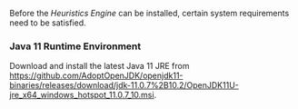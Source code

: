 Before the _Heuristics Engine_ can be installed, certain system requirements need to be satisfied.

### Java 11 Runtime Environment

Download and install the latest Java 11 JRE from <https://github.com/AdoptOpenJDK/openjdk11-binaries/releases/download/jdk-11.0.7%2B10.2/OpenJDK11U-jre_x64_windows_hotspot_11.0.7_10.msi>.
